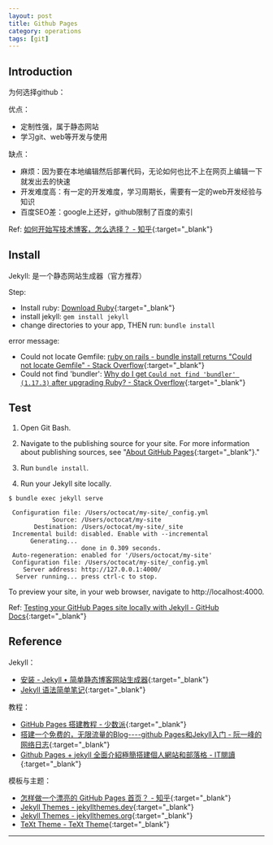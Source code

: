 ```yaml
---
layout: post
title: Github Pages
category: operations
tags: [git]
---
```


## Introduction

为何选择github：

优点：
- 定制性强，属于静态网站
- 学习git、web等开发与使用

缺点：
- 麻烦：因为要在本地编辑然后部署代码，无论如何也比不上在网页上编辑一下就发出去的快速
- 开发难度高：有一定的开发难度，学习周期长，需要有一定的web开发经验与知识
- 百度SEO差：google上还好，github限制了百度的索引

Ref: [如何开始写技术博客，怎么选择？ - 知乎](https://www.zhihu.com/question/24629410){:target="_blank"}

## Install

Jekyll: 是一个静态网站生成器（官方推荐）

Step:
- Install ruby: [Download Ruby](https://www.ruby-lang.org/en/downloads/){:target="_blank"}
- install jekyll: `gem install jekyll`
- change directories to your app, THEN run: `bundle install`

error message:
- Could not locate Gemfile: [ruby on rails - bundle install returns "Could not locate Gemfile" - Stack Overflow](https://bit.ly/3kIsxIL){:target="_blank"}
- Could not find 'bundler': [Why do I get `Could not find 'bundler' (1.17.3)` after upgrading Ruby? - Stack Overflow](https://bit.ly/31VvWwe){:target="_blank"}

## Test

1. Open Git Bash.

2. Navigate to the publishing source for your site. For more information about publishing sources, see "[About GitHub Pages](https://docs.github.com/en/pages/getting-started-with-github-pages/about-github-pages#publishing-sources-for-github-pages-sites){:target="_blank"}."

3. Run `bundle install`.

4. Run your Jekyll site locally.

```$ bundle exec jekyll serve```

```
 Configuration file: /Users/octocat/my-site/_config.yml
            Source: /Users/octocat/my-site
       Destination: /Users/octocat/my-site/_site
 Incremental build: disabled. Enable with --incremental
      Generating...
                    done in 0.309 seconds.
 Auto-regeneration: enabled for '/Users/octocat/my-site'
 Configuration file: /Users/octocat/my-site/_config.yml
    Server address: http://127.0.0.1:4000/
  Server running... press ctrl-c to stop.
```

To preview your site, in your web browser, navigate to http://localhost:4000.

Ref: [Testing your GitHub Pages site locally with Jekyll - GitHub Docs](https://docs.github.com/en/pages/setting-up-a-github-pages-site-with-jekyll/testing-your-github-pages-site-locally-with-jekyll){:target="_blank"}

## Reference

Jekyll：
- [安装 - Jekyll • 简单静态博客网站生成器](https://jekyllcn.com/docs/installation/){:target="_blank"}
- [Jekyll 语法简单笔记](http://github.tiankonguse.com/blog/2014/11/10/jekyll-study.html){:target="_blank"}

教程：
- [GitHub Pages 搭建教程 - 少数派](https://sspai.com/post/54608){:target="_blank"}
- [搭建一个免费的，无限流量的Blog----github Pages和Jekyll入门 - 阮一峰的网络日志](http://www.ruanyifeng.com/blog/2012/08/blogging_with_jekyll.html){:target="_blank"}
- [Github Pages + jekyll 全面介紹極簡搭建個人網站和部落格 - IT閱讀](https://www.itread01.com/iqhklc.html){:target="_blank"}

模板与主题：
- [怎样做一个漂亮的 GitHub Pages 首页？ - 知乎](https://www.zhihu.com/question/20376047){:target="_blank"}
- [Jekyll Themes - jekyllthemes.dev](https://jekyllthemes.dev/){:target="_blank"}
- [Jekyll Themes - jekyllthemes.org](http://jekyllthemes.org/){:target="_blank"}
- [TeXt Theme - TeXt Theme](https://tianqi.name/jekyll-TeXt-theme/){:target="_blank"}

---
